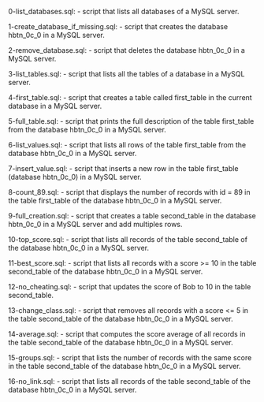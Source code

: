 0-list_databases.sql:
	- script that lists all databases of a MySQL server.

1-create_database_if_missing.sql:
	- script that creates the database hbtn_0c_0 in a MySQL server.

2-remove_database.sql:
	- script that deletes the database hbtn_0c_0 in a MySQL server.

3-list_tables.sql:
	- script that lists all the tables of a database in a MySQL server.

4-first_table.sql:
	- script that creates a table called first_table in the current database in a MySQL server.

5-full_table.sql:
	- script that prints the full description of the table first_table from the database hbtn_0c_0 in a MySQL server.

6-list_values.sql:
	- script that lists all rows of the table first_table from the database hbtn_0c_0 in a MySQL server.

7-insert_value.sql:
	- script that inserts a new row in the table first_table (database hbtn_0c_0) in a MySQL server.

8-count_89.sql:
	- script that displays the number of records with id = 89 in the table first_table of the database hbtn_0c_0 in a MySQL server.

9-full_creation.sql:
	- script that creates a table second_table in the database hbtn_0c_0 in a MySQL server and add multiples rows.

10-top_score.sql:
	- script that lists all records of the table second_table of the database hbtn_0c_0 in a MySQL server.

11-best_score.sql:
	- script that lists all records with a score >= 10 in the table second_table of the database hbtn_0c_0 in a MySQL server.

12-no_cheating.sql:
	- script that updates the score of Bob to 10 in the table second_table.

13-change_class.sql:
	- script that removes all records with a score <= 5 in the table second_table of the database hbtn_0c_0 in a MySQL server.

14-average.sql:
	- script that computes the score average of all records in the table second_table of the database hbtn_0c_0 in a MySQL server.

15-groups.sql:
	- script that lists the number of records with the same score in the table second_table of the database hbtn_0c_0 in a MySQL server.

16-no_link.sql:
	- script that lists all records of the table second_table of the database hbtn_0c_0 in a MySQL server.
